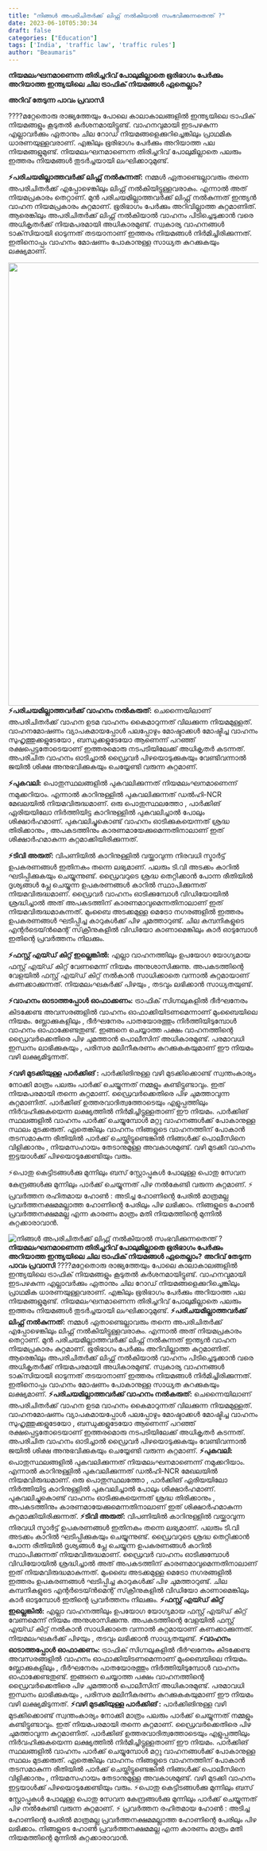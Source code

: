 ```yaml
---
title: "നിങ്ങൾ അപരിചിതർക്ക് ലിഫ്റ്റ് നൽകിയാൽ സംഭവിക്കുന്നതെന്ത് ?"
date: 2023-06-10T05:30:34
draft: false
categories: ["Education"]
tags: ['India', 'traffic law', 'traffic rules']
author: "Beaumaris"
---
```


<strong>നിയമലംഘനമാണെന്ന തിരിച്ചറിവ് പോലുമില്ലാതെ ഭൂരിഭാഗം പേര്‍ക്കും അറിയാത്ത ഇന്ത്യയിലെ ചില ട്രാഫിക് നിയമങ്ങൾ ഏതെല്ലാം?</strong>

<strong>അറിവ് തേടുന്ന പാവം പ്രവാസി</strong>

????മറ്റേതൊരു രാജ്യത്തേയും പോലെ കാലാകാലങ്ങളില്‍ ഇന്ത്യയിലെ ട്രാഫിക് നിയമങ്ങളും കൂടുതല്‍ കര്‍ശനമായിട്ടുണ്ട്. വാഹനവുമായി ഇടപഴകുന്ന എല്ലാവര്‍ക്കും ഏതാനും ചില റോഡ് നിയമങ്ങളെക്കുറിച്ചെങ്കിലും പ്രാഥമിക ധാരണയുള്ളവരാണ്. എങ്കിലും ഭൂരിഭാഗം പേര്‍ക്കും അറിയാത്ത പല നിയമങ്ങളുമുണ്ട്. നിയമലംഘനമാണെന്ന തിരിച്ചറിവ് പോലുമില്ലാതെ പലരും ഇത്തരം നിയമങ്ങള്‍ തുടര്‍ച്ചയായി ലംഘിക്കാറുമുണ്ട്.

<strong>⚡പരിചയമില്ലാത്തവര്‍ക്ക് ലിഫ്റ്റ് നല്‍കുന്നത്:</strong>
നമ്മള്‍ ഏതാണ്ടെല്ലാവരും തന്നെ അപരിചിതര്‍ക്ക് എപ്പോഴെങ്കിലും ലിഫ്റ്റ് നല്‍കിയിട്ടുള്ളവരാകും. എന്നാല്‍ അത് നിയമപ്രകാരം തെറ്റാണ്. മുന്‍ പരിചയമില്ലാത്തവര്‍ക്ക് ലിഫ്റ്റ് നല്‍കുന്നത് ഇന്ത്യന്‍ വാഹന നിയമപ്രകാരം കുറ്റമാണ്. ഭൂരിഭാഗം പേര്‍ക്കും അറിവില്ലാത്ത കുറ്റമാണിത്. ആരെങ്കിലും അപരിചിതര്‍ക്ക് ലിഫ്റ്റ് നല്‍കിയാല്‍ വാഹനം പിടിച്ചെടുക്കാന്‍ വരെ അധികൃതര്‍ക്ക് നിയമപരമായി അധികാരമുണ്ട്. സ്വകാര്യ വാഹനങ്ങള്‍ ടാക്‌സിയായി ഓടുന്നത് തടയാനാണ് ഇത്തരം നിയമങ്ങള്‍ നിർമിച്ചിരിക്കുന്നത്. ഇതിനൊപ്പം വാഹനം മോഷണം പോകാനുള്ള സാധ്യത കുറക്കുകയും ലക്ഷ്യമാണ്.

<strong><a href="https://cdn.boolokam.com/articles/2023/06/qfqfqqqq.jpg"><img class="size-full wp-image-399024 aligncenter" src="https://cdn.boolokam.com/articles/2023/06/qfqfqqqq.jpg" alt="" width="720" height="892" /></a>⚡പരിചയമില്ലാത്തവര്‍ക്ക് വാഹനം നല്‍കരുത്:</strong>
ചെന്നൈയിലാണ് അപരിചിതര്‍ക്ക് വാഹന ഉടമ വാഹനം കൈമാറുന്നത് വിലക്കുന്ന നിയമമുള്ളത്. വാഹനമോഷണം വ്യാപകമായപ്പോള്‍ പലപ്പോഴും മോഷ്ടാക്കള്‍ മോഷ്ടിച്ച വാഹനം സുഹൃത്തുക്കളുടേയോ , ബന്ധുക്കളുടേയോ ആണെന്ന് പറഞ്ഞ് രക്ഷപ്പെട്ടതോടെയാണ് ഇത്തരമൊരു നടപടിയിലേക്ക് അധികൃതര്‍ കടന്നത്. അപരിചിത വാഹനം ഓടിച്ചാല്‍ ഡ്രൈവര്‍ പിഴയൊടുക്കുകയും വേണ്ടിവന്നാല്‍ ജയില്‍ ശിക്ഷ അനുഭവിക്കുകയും ചെയ്യേണ്ടി വരുന്ന കുറ്റമാണ്.

<strong>⚡പുകവലി:</strong>
പൊതുസ്ഥലങ്ങളില്‍ പുകവലിക്കുന്നത് നിയമലംഘനമാണെന്ന് നമുക്കറിയാം. എന്നാല്‍ കാറിനുള്ളില്‍ പുകവലിക്കുന്നത് ഡല്‍ഹി-NCR മേഖലയില്‍ നിയമവിരുദ്ധമാണ്. ഒരു പൊതുസ്ഥലത്തോ , പാര്‍ക്കിങ് ഏരിയയിലോ നിര്‍ത്തിയിട്ട കാറിനുള്ളില്‍ പുകവലിച്ചാല്‍ പോലും ശിക്ഷാര്‍ഹമാണ്. പുകവലിച്ചുകൊണ്ട് വാഹനം ഓടിക്കുകയെന്നത് ശ്രദ്ധ തിരിക്കാനും , അപകടത്തിനും കാരണമായേക്കുമെന്നതിനാലാണ് ഇത് ശിക്ഷാര്‍ഹമാകുന്ന കുറ്റമാക്കിയിരിക്കുന്നത്.

<strong>⚡ടിവി അരുത്:</strong>
വിപണിയില്‍ കാറിനുള്ളില്‍ വയ്ക്കാവുന്ന നിരവധി സ്മാര്‍ട്ട് ഉപകരണങ്ങള്‍ ഇതിനകം തന്നെ ലഭ്യമാണ്. പലരും ടി.വി അടക്കം കാറില്‍ ഘടിപ്പിക്കുകയും ചെയ്യുന്നുണ്ട്. ഡ്രൈവറുടെ ശ്രദ്ധ തെറ്റിക്കാന്‍ പോന്ന രീതിയില്‍ ദൃശ്യങ്ങള്‍ പ്ലേ ചെയ്യുന്ന ഉപകരണങ്ങള്‍ കാറില്‍ സ്ഥാപിക്കുന്നത് നിയമവിരുദ്ധമാണ്.
ഡ്രൈവര്‍ വാഹനം ഓടിക്കുമ്പോള്‍ വിഡിയോയില്‍ ശ്രദ്ധിച്ചാല്‍ അത് അപകടത്തിന് കാരണമാവുമെന്നതിനാലാണ് ഇത് നിയമവിരുദ്ധമാകുന്നത്. മുംബൈ അടക്കമുള്ള മെട്രോ നഗരങ്ങളില്‍ ഇത്തരം ഉപകരണങ്ങള്‍ ഘടിപ്പിച്ച കാറുകള്‍ക്ക് പിഴ ചുമത്താറുണ്ട്. ചില കമ്പനികളുടെ എന്റര്‍ടെയ്ന്‍മെന്റ് സ്‌ക്രീനുകളില്‍ വിഡിയോ കാണാമെങ്കിലും കാര്‍ ഓടുമ്പോള്‍ ഇതിന്റെ പ്രവര്‍ത്തനം നിലക്കും.

<strong>⚡ഫസ്റ്റ് എയ്ഡ് കിറ്റ് ഇല്ലെങ്കില്‍:</strong>
എല്ലാ വാഹനത്തിലും ഉപയോഗ യോഗ്യമായ ഫസ്റ്റ് എയ്ഡ് കിറ്റ് വേണമെന്ന് നിയമം അനുശാസിക്കുന്നു. അപകടത്തിന്റെ വേളയില്‍ ഫസ്റ്റ് എയ്ഡ് കിറ്റ് നല്‍കാന്‍ സാധിക്കാതെ വന്നാല്‍ കുറ്റമായാണ് കണക്കാക്കുന്നത്. നിയമലംഘകര്‍ക്ക് പിഴയും , തടവും ലഭിക്കാന്‍ സാധ്യതയുണ്ട്.

<strong>⚡വാഹനം ഓടാത്തപ്പോള്‍ ഓഫാക്കണം:</strong>
ട്രാഫിക് സിഗ്നലുകളില്‍ ദീര്‍ഘനേരം കിടക്കേണ്ട അവസരങ്ങളില്‍ വാഹനം ഓഫാക്കിയിടണമെന്നാണ് മുംബൈയിലെ നിയമം. ബ്ലോക്കുകളിലും , ദീര്‍ഘനേരം പാതയോരത്തും നിര്‍ത്തിയിടുമ്പോള്‍ വാഹനം ഓഫാക്കേണ്ടതുണ്ട്. ഇങ്ങനെ ചെയ്യാത്ത പക്ഷം വാഹനത്തിന്റെ ഡ്രൈവര്‍ക്കെതിരെ പിഴ ചുമത്താന്‍ പൊലീസിന് അധികാരമുണ്ട്. പരമാവധി ഇന്ധനം ലാഭിക്കുകയും , പരിസര മലിനീകരണം കുറക്കുകകയുമാണ് ഈ നിയമം വഴി ലക്ഷ്യമിടുന്നത്.

<strong>⚡വഴി മുടക്കിയുള്ള പാര്‍ക്കിങ് :</strong>
പാര്‍ക്കിങിനുള്ള വഴി മുടക്കിക്കൊണ്ട് സ്വന്തംകാര്യം നോക്കി മാത്രം പലരും പാര്‍ക്ക് ചെയ്യുന്നത് നമ്മളും കണ്ടിട്ടുണ്ടാവും. ഇത് നിയമപരമായി തന്നെ കുറ്റമാണ്. ഡ്രൈവര്‍ക്കെതിരെ പിഴ ചുമത്താവുന്ന കുറ്റമാണിത്. പാര്‍ക്കിങ് ഉത്തരവാദിത്വത്തോടെയും എളുപ്പത്തിലും നിര്‍വഹിക്കുകയെന്ന ലക്ഷ്യത്തില്‍ നിര്‍മിച്ചിട്ടുള്ളതാണ് ഈ നിയമം.
പാര്‍ക്കിങ് സ്ഥലങ്ങളില്‍ വാഹനം പാര്‍ക്ക് ചെയ്യുമ്പോള്‍ മറ്റു വാഹനങ്ങള്‍ക്ക് പോകാനുള്ള സ്ഥലം മുടക്കരുത്. ഏതെങ്കിലും വാഹനം നിങ്ങളുടെ വാഹനത്തിന് പോകാന്‍ തടസമാകുന്ന രീതിയില്‍ പാര്‍ക്ക് ചെയ്തിട്ടുണ്ടെങ്കില്‍ നിങ്ങള്‍ക്ക് പൊലീസിനെ വിളിക്കാനും , നിയമസഹായം തേടാനുമുള്ള അവകാശമുണ്ട്. വഴി മുടക്കി വാഹനം ഇട്ടയാള്‍ക്ക് പിഴയൊടുക്കേണ്ടിയും വരും.

⚡പൊതു കെട്ടിടങ്ങള്‍ക്കു മുന്നിലും ബസ് സ്റ്റോപ്പുകള്‍ പോലുള്ള പൊതു സേവന കേന്ദ്രങ്ങള്‍ക്കു മുന്നിലും പാര്‍ക്ക് ചെയ്യുന്നത് പിഴ നല്‍കേണ്ടി വരുന്ന കുറ്റമാണ്.
⚡ പ്രവർത്തന രഹിതമായ ഹോൺ :
അടിച്ച ഹോണിന്റെ പേരില്‍ മാത്രമല്ല പ്രവർത്തനക്ഷമമല്ലാത്ത ഹോണിന്റെ പേരിലും പിഴ ലഭിക്കാം. നിങ്ങളുടെ ഹോണ്‍ പ്രവര്‍ത്തനക്ഷമമല്ല എന്ന കാരണം മാത്രം മതി നിയമത്തിന്റെ മുന്നില്‍ കുറ്റക്കാരാവാന്‍.


![നിങ്ങൾ അപരിചിതർക്ക് ലിഫ്റ്റ് നൽകിയാൽ സംഭവിക്കുന്നതെന്ത് ?](https://cdn.boolokam.com/articles/2023/06/qfqfqqqq.jpg)**നിയമലംഘനമാണെന്ന തിരിച്ചറിവ് പോലുമില്ലാതെ ഭൂരിഭാഗം പേര്‍ക്കും അറിയാത്ത ഇന്ത്യയിലെ ചില ട്രാഫിക് നിയമങ്ങൾ ഏതെല്ലാം?** **അറിവ് തേടുന്ന പാവം പ്രവാസി** ????മറ്റേതൊരു രാജ്യത്തേയും പോലെ കാലാകാലങ്ങളില്‍ ഇന്ത്യയിലെ ട്രാഫിക് നിയമങ്ങളും കൂടുതല്‍ കര്‍ശനമായിട്ടുണ്ട്. വാഹനവുമായി ഇടപഴകുന്ന എല്ലാവര്‍ക്കും ഏതാനും ചില റോഡ് നിയമങ്ങളെക്കുറിച്ചെങ്കിലും പ്രാഥമിക ധാരണയുള്ളവരാണ്. എങ്കിലും ഭൂരിഭാഗം പേര്‍ക്കും അറിയാത്ത പല നിയമങ്ങളുമുണ്ട്. നിയമലംഘനമാണെന്ന തിരിച്ചറിവ് പോലുമില്ലാതെ പലരും ഇത്തരം നിയമങ്ങള്‍ തുടര്‍ച്ചയായി ലംഘിക്കാറുമുണ്ട്. **⚡പരിചയമില്ലാത്തവര്‍ക്ക് ലിഫ്റ്റ് നല്‍കുന്നത്:** നമ്മള്‍ ഏതാണ്ടെല്ലാവരും തന്നെ അപരിചിതര്‍ക്ക് എപ്പോഴെങ്കിലും ലിഫ്റ്റ് നല്‍കിയിട്ടുള്ളവരാകും. എന്നാല്‍ അത് നിയമപ്രകാരം തെറ്റാണ്. മുന്‍ പരിചയമില്ലാത്തവര്‍ക്ക് ലിഫ്റ്റ് നല്‍കുന്നത് ഇന്ത്യന്‍ വാഹന നിയമപ്രകാരം കുറ്റമാണ്. ഭൂരിഭാഗം പേര്‍ക്കും അറിവില്ലാത്ത കുറ്റമാണിത്. ആരെങ്കിലും അപരിചിതര്‍ക്ക് ലിഫ്റ്റ് നല്‍കിയാല്‍ വാഹനം പിടിച്ചെടുക്കാന്‍ വരെ അധികൃതര്‍ക്ക് നിയമപരമായി അധികാരമുണ്ട്. സ്വകാര്യ വാഹനങ്ങള്‍ ടാക്‌സിയായി ഓടുന്നത് തടയാനാണ് ഇത്തരം നിയമങ്ങള്‍ നിർമിച്ചിരിക്കുന്നത്. ഇതിനൊപ്പം വാഹനം മോഷണം പോകാനുള്ള സാധ്യത കുറക്കുകയും ലക്ഷ്യമാണ്. **[](https://cdn.boolokam.com/articles/2023/06/qfqfqqqq.jpg)⚡പരിചയമില്ലാത്തവര്‍ക്ക് വാഹനം നല്‍കരുത്:** ചെന്നൈയിലാണ് അപരിചിതര്‍ക്ക് വാഹന ഉടമ വാഹനം കൈമാറുന്നത് വിലക്കുന്ന നിയമമുള്ളത്. വാഹനമോഷണം വ്യാപകമായപ്പോള്‍ പലപ്പോഴും മോഷ്ടാക്കള്‍ മോഷ്ടിച്ച വാഹനം സുഹൃത്തുക്കളുടേയോ , ബന്ധുക്കളുടേയോ ആണെന്ന് പറഞ്ഞ് രക്ഷപ്പെട്ടതോടെയാണ് ഇത്തരമൊരു നടപടിയിലേക്ക് അധികൃതര്‍ കടന്നത്. അപരിചിത വാഹനം ഓടിച്ചാല്‍ ഡ്രൈവര്‍ പിഴയൊടുക്കുകയും വേണ്ടിവന്നാല്‍ ജയില്‍ ശിക്ഷ അനുഭവിക്കുകയും ചെയ്യേണ്ടി വരുന്ന കുറ്റമാണ്. **⚡പുകവലി:** പൊതുസ്ഥലങ്ങളില്‍ പുകവലിക്കുന്നത് നിയമലംഘനമാണെന്ന് നമുക്കറിയാം. എന്നാല്‍ കാറിനുള്ളില്‍ പുകവലിക്കുന്നത് ഡല്‍ഹി-NCR മേഖലയില്‍ നിയമവിരുദ്ധമാണ്. ഒരു പൊതുസ്ഥലത്തോ , പാര്‍ക്കിങ് ഏരിയയിലോ നിര്‍ത്തിയിട്ട കാറിനുള്ളില്‍ പുകവലിച്ചാല്‍ പോലും ശിക്ഷാര്‍ഹമാണ്. പുകവലിച്ചുകൊണ്ട് വാഹനം ഓടിക്കുകയെന്നത് ശ്രദ്ധ തിരിക്കാനും , അപകടത്തിനും കാരണമായേക്കുമെന്നതിനാലാണ് ഇത് ശിക്ഷാര്‍ഹമാകുന്ന കുറ്റമാക്കിയിരിക്കുന്നത്. **⚡ടിവി അരുത്:** വിപണിയില്‍ കാറിനുള്ളില്‍ വയ്ക്കാവുന്ന നിരവധി സ്മാര്‍ട്ട് ഉപകരണങ്ങള്‍ ഇതിനകം തന്നെ ലഭ്യമാണ്. പലരും ടി.വി അടക്കം കാറില്‍ ഘടിപ്പിക്കുകയും ചെയ്യുന്നുണ്ട്. ഡ്രൈവറുടെ ശ്രദ്ധ തെറ്റിക്കാന്‍ പോന്ന രീതിയില്‍ ദൃശ്യങ്ങള്‍ പ്ലേ ചെയ്യുന്ന ഉപകരണങ്ങള്‍ കാറില്‍ സ്ഥാപിക്കുന്നത് നിയമവിരുദ്ധമാണ്. ഡ്രൈവര്‍ വാഹനം ഓടിക്കുമ്പോള്‍ വിഡിയോയില്‍ ശ്രദ്ധിച്ചാല്‍ അത് അപകടത്തിന് കാരണമാവുമെന്നതിനാലാണ് ഇത് നിയമവിരുദ്ധമാകുന്നത്. മുംബൈ അടക്കമുള്ള മെട്രോ നഗരങ്ങളില്‍ ഇത്തരം ഉപകരണങ്ങള്‍ ഘടിപ്പിച്ച കാറുകള്‍ക്ക് പിഴ ചുമത്താറുണ്ട്. ചില കമ്പനികളുടെ എന്റര്‍ടെയ്ന്‍മെന്റ് സ്‌ക്രീനുകളില്‍ വിഡിയോ കാണാമെങ്കിലും കാര്‍ ഓടുമ്പോള്‍ ഇതിന്റെ പ്രവര്‍ത്തനം നിലക്കും. **⚡ഫസ്റ്റ് എയ്ഡ് കിറ്റ് ഇല്ലെങ്കില്‍:** എല്ലാ വാഹനത്തിലും ഉപയോഗ യോഗ്യമായ ഫസ്റ്റ് എയ്ഡ് കിറ്റ് വേണമെന്ന് നിയമം അനുശാസിക്കുന്നു. അപകടത്തിന്റെ വേളയില്‍ ഫസ്റ്റ് എയ്ഡ് കിറ്റ് നല്‍കാന്‍ സാധിക്കാതെ വന്നാല്‍ കുറ്റമായാണ് കണക്കാക്കുന്നത്. നിയമലംഘകര്‍ക്ക് പിഴയും , തടവും ലഭിക്കാന്‍ സാധ്യതയുണ്ട്. **⚡വാഹനം ഓടാത്തപ്പോള്‍ ഓഫാക്കണം:** ട്രാഫിക് സിഗ്നലുകളില്‍ ദീര്‍ഘനേരം കിടക്കേണ്ട അവസരങ്ങളില്‍ വാഹനം ഓഫാക്കിയിടണമെന്നാണ് മുംബൈയിലെ നിയമം. ബ്ലോക്കുകളിലും , ദീര്‍ഘനേരം പാതയോരത്തും നിര്‍ത്തിയിടുമ്പോള്‍ വാഹനം ഓഫാക്കേണ്ടതുണ്ട്. ഇങ്ങനെ ചെയ്യാത്ത പക്ഷം വാഹനത്തിന്റെ ഡ്രൈവര്‍ക്കെതിരെ പിഴ ചുമത്താന്‍ പൊലീസിന് അധികാരമുണ്ട്. പരമാവധി ഇന്ധനം ലാഭിക്കുകയും , പരിസര മലിനീകരണം കുറക്കുകകയുമാണ് ഈ നിയമം വഴി ലക്ഷ്യമിടുന്നത്. **⚡വഴി മുടക്കിയുള്ള പാര്‍ക്കിങ് :** പാര്‍ക്കിങിനുള്ള വഴി മുടക്കിക്കൊണ്ട് സ്വന്തംകാര്യം നോക്കി മാത്രം പലരും പാര്‍ക്ക് ചെയ്യുന്നത് നമ്മളും കണ്ടിട്ടുണ്ടാവും. ഇത് നിയമപരമായി തന്നെ കുറ്റമാണ്. ഡ്രൈവര്‍ക്കെതിരെ പിഴ ചുമത്താവുന്ന കുറ്റമാണിത്. പാര്‍ക്കിങ് ഉത്തരവാദിത്വത്തോടെയും എളുപ്പത്തിലും നിര്‍വഹിക്കുകയെന്ന ലക്ഷ്യത്തില്‍ നിര്‍മിച്ചിട്ടുള്ളതാണ് ഈ നിയമം. പാര്‍ക്കിങ് സ്ഥലങ്ങളില്‍ വാഹനം പാര്‍ക്ക് ചെയ്യുമ്പോള്‍ മറ്റു വാഹനങ്ങള്‍ക്ക് പോകാനുള്ള സ്ഥലം മുടക്കരുത്. ഏതെങ്കിലും വാഹനം നിങ്ങളുടെ വാഹനത്തിന് പോകാന്‍ തടസമാകുന്ന രീതിയില്‍ പാര്‍ക്ക് ചെയ്തിട്ടുണ്ടെങ്കില്‍ നിങ്ങള്‍ക്ക് പൊലീസിനെ വിളിക്കാനും , നിയമസഹായം തേടാനുമുള്ള അവകാശമുണ്ട്. വഴി മുടക്കി വാഹനം ഇട്ടയാള്‍ക്ക് പിഴയൊടുക്കേണ്ടിയും വരും. ⚡പൊതു കെട്ടിടങ്ങള്‍ക്കു മുന്നിലും ബസ് സ്റ്റോപ്പുകള്‍ പോലുള്ള പൊതു സേവന കേന്ദ്രങ്ങള്‍ക്കു മുന്നിലും പാര്‍ക്ക് ചെയ്യുന്നത് പിഴ നല്‍കേണ്ടി വരുന്ന കുറ്റമാണ്. ⚡ പ്രവർത്തന രഹിതമായ ഹോൺ : അടിച്ച ഹോണിന്റെ പേരില്‍ മാത്രമല്ല പ്രവർത്തനക്ഷമമല്ലാത്ത ഹോണിന്റെ പേരിലും പിഴ ലഭിക്കാം. നിങ്ങളുടെ ഹോണ്‍ പ്രവര്‍ത്തനക്ഷമമല്ല എന്ന കാരണം മാത്രം മതി നിയമത്തിന്റെ മുന്നില്‍ കുറ്റക്കാരാവാന്‍.

